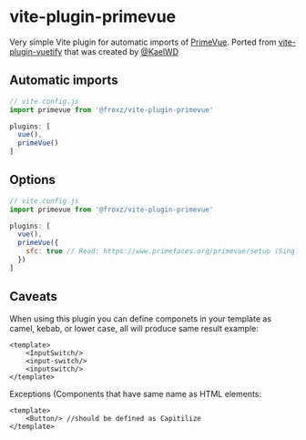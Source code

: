 # vite-plugin-primevue

Very simple Vite plugin for automatic imports of [PrimeVue](https://github.com/primefaces/primevue/). Ported from [vite-plugin-vuetify](https://github.com/vuetifyjs/vuetify-loader/tree/next/packages/vite-plugin) that was created by [@KaelWD](https://github.com/KaelWD)

## Automatic imports
```js
// vite.config.js
import primevue from '@froxz/vite-plugin-primevue'

plugins: [
  vue(),
  primeVue()
]
```

## Options

```js
// vite.config.js
import primevue from '@froxz/vite-plugin-primevue'

plugins: [
  vue(),
  primeVue({
    sfc: true // Read: https://www.primefaces.org/primevue/setup (Single File Components)
  })
]
```

## Caveats

When using this plugin you can define componets in your template as camel, kebab, or lower case, all will produce same result example:

```vue
<template>
    <InputSwitch/>
    <input-switch/>
    <inputswitch/>
</template>
```

Exceptions (Components that have same name as HTML elements:

```vue
<template>
    <Button/> //should be defined as Capitilize
</template>
```